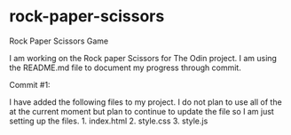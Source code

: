 # rock-paper-scissors
Rock Paper Scissors Game

I am working on the Rock paper Scissors for The Odin project. I am using the README.md file to document my progress through commit.

Commit #1:

I have added the following files to my project. I do not plan to use all of the at the current moment but plan to continue to update the file so I am just setting up the files.
    1. index.html
    2. style.css
    3. style.js